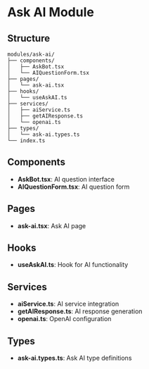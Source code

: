 # Ask AI Module

## Structure
```
modules/ask-ai/
├── components/
│   ├── AskBot.tsx
│   └── AIQuestionForm.tsx
├── pages/
│   └── ask-ai.tsx
├── hooks/
│   └── useAskAI.ts
├── services/
│   ├── aiService.ts
│   ├── getAIResponse.ts
│   └── openai.ts
├── types/
│   └── ask-ai.types.ts
└── index.ts
```

## Components
- **AskBot.tsx**: AI question interface
- **AIQuestionForm.tsx**: AI question form

## Pages
- **ask-ai.tsx**: Ask AI page

## Hooks
- **useAskAI.ts**: Hook for AI functionality

## Services
- **aiService.ts**: AI service integration
- **getAIResponse.ts**: AI response generation
- **openai.ts**: OpenAI configuration

## Types
- **ask-ai.types.ts**: Ask AI type definitions 